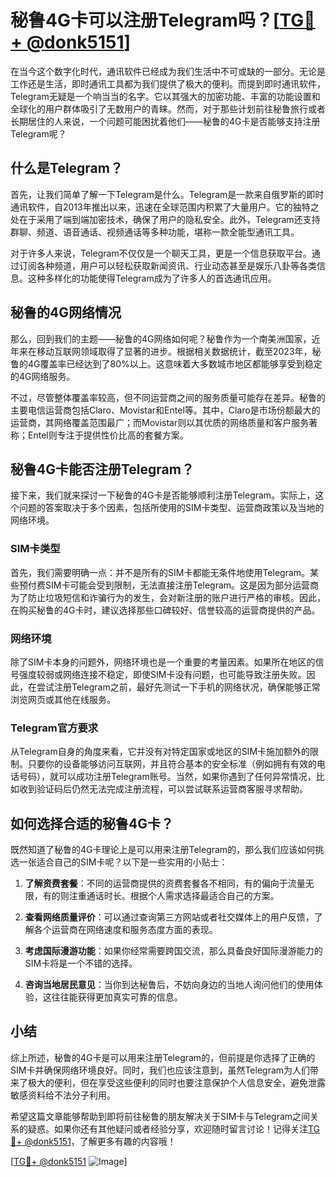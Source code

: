 # 秘鲁4G卡可以注册Telegram吗？[[TG💪+ @donk5151](https://t.me/s/donk5151)]

在当今这个数字化时代，通讯软件已经成为我们生活中不可或缺的一部分。无论是工作还是生活，即时通讯工具都为我们提供了极大的便利。而提到即时通讯软件，Telegram无疑是一个响当当的名字。它以其强大的加密功能、丰富的功能设置和全球化的用户群体吸引了无数用户的青睐。然而，对于那些计划前往秘鲁旅行或者长期居住的人来说，一个问题可能困扰着他们——秘鲁的4G卡是否能够支持注册Telegram呢？

## 什么是Telegram？

首先，让我们简单了解一下Telegram是什么。Telegram是一款来自俄罗斯的即时通讯软件，自2013年推出以来，迅速在全球范围内积累了大量用户。它的独特之处在于采用了端到端加密技术，确保了用户的隐私安全。此外，Telegram还支持群聊、频道、语音通话、视频通话等多种功能，堪称一款全能型通讯工具。

对于许多人来说，Telegram不仅仅是一个聊天工具，更是一个信息获取平台。通过订阅各种频道，用户可以轻松获取新闻资讯、行业动态甚至是娱乐八卦等各类信息。这种多样化的功能使得Telegram成为了许多人的首选通讯应用。

## 秘鲁的4G网络情况

那么，回到我们的主题——秘鲁的4G网络如何呢？秘鲁作为一个南美洲国家，近年来在移动互联网领域取得了显著的进步。根据相关数据统计，截至2023年，秘鲁的4G覆盖率已经达到了80%以上。这意味着大多数城市地区都能够享受到稳定的4G网络服务。

不过，尽管整体覆盖率较高，但不同运营商之间的服务质量可能存在差异。秘鲁的主要电信运营商包括Claro、Movistar和Entel等。其中，Claro是市场份额最大的运营商，其网络覆盖范围最广；而Movistar则以其优质的网络质量和客户服务著称；Entel则专注于提供性价比高的套餐方案。

## 秘鲁4G卡能否注册Telegram？

接下来，我们就来探讨一下秘鲁的4G卡是否能够顺利注册Telegram。实际上，这个问题的答案取决于多个因素，包括所使用的SIM卡类型、运营商政策以及当地的网络环境。

### SIM卡类型

首先，我们需要明确一点：并不是所有的SIM卡都能无条件地使用Telegram。某些预付费SIM卡可能会受到限制，无法直接注册Telegram。这是因为部分运营商为了防止垃圾短信和诈骗行为的发生，会对新注册的账户进行严格的审核。因此，在购买秘鲁的4G卡时，建议选择那些口碑较好、信誉较高的运营商提供的产品。

### 网络环境

除了SIM卡本身的问题外，网络环境也是一个重要的考量因素。如果所在地区的信号强度较弱或网络连接不稳定，即使SIM卡没有问题，也可能导致注册失败。因此，在尝试注册Telegram之前，最好先测试一下手机的网络状况，确保能够正常浏览网页或其他在线服务。

### Telegram官方要求

从Telegram自身的角度来看，它并没有对特定国家或地区的SIM卡施加额外的限制。只要你的设备能够访问互联网，并且符合基本的安全标准（例如拥有有效的电话号码），就可以成功注册Telegram账号。当然，如果你遇到了任何异常情况，比如收到验证码后仍然无法完成注册流程，可以尝试联系运营商客服寻求帮助。

## 如何选择合适的秘鲁4G卡？

既然知道了秘鲁的4G卡理论上是可以用来注册Telegram的，那么我们应该如何挑选一张适合自己的SIM卡呢？以下是一些实用的小贴士：

1. **了解资费套餐**：不同的运营商提供的资费套餐各不相同，有的偏向于流量无限，有的则注重通话时长。根据个人需求选择最适合自己的方案。
   
2. **查看网络质量评价**：可以通过查询第三方网站或者社交媒体上的用户反馈，了解各个运营商在网络速度和服务态度方面的表现。
   
3. **考虑国际漫游功能**：如果你经常需要跨国交流，那么具备良好国际漫游能力的SIM卡将是一个不错的选择。
   
4. **咨询当地居民意见**：当你到达秘鲁后，不妨向身边的当地人询问他们的使用体验，这往往能获得更加真实可靠的信息。

## 小结

综上所述，秘鲁的4G卡是可以用来注册Telegram的，但前提是你选择了正确的SIM卡并确保网络环境良好。同时，我们也应该注意到，虽然Telegram为人们带来了极大的便利，但在享受这些便利的同时也要注意保护个人信息安全，避免泄露敏感资料给不法分子利用。

希望这篇文章能够帮助到即将前往秘鲁的朋友解决关于SIM卡与Telegram之间关系的疑惑。如果你还有其他疑问或者经验分享，欢迎随时留言讨论！记得关注[TG💪+ @donk5151](https://t.me/s/donk5151)，了解更多有趣的内容哦！

[[TG💪+ @donk5151](https://t.me/s/donk5151) ![Image](https://i.postimg.cc/rwNCRYN7/Snipaste-2025-04-30-17-27-05.png)]